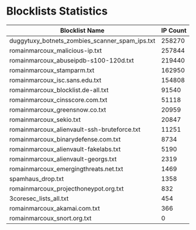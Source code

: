 # Blocklists Statistics
| Blocklist Name | IP Count |
|----|----|
| duggytuxy_botnets_zombies_scanner_spam_ips.txt | 258270 |
| romainmarcoux_malicious-ip.txt | 257844 |
| romainmarcoux_abuseipdb-s100-120d.txt | 219440 |
| romainmarcoux_stamparm.txt | 162950 |
| romainmarcoux_isc.sans.edu.txt | 154808 |
| romainmarcoux_blocklist.de-all.txt | 91540 |
| romainmarcoux_cinsscore.com.txt | 51118 |
| romainmarcoux_greensnow.co.txt | 20959 |
| romainmarcoux_sekio.txt | 20847 |
| romainmarcoux_alienvault-ssh-bruteforce.txt | 11251 |
| romainmarcoux_binarydefense.com.txt | 8734 |
| romainmarcoux_alienvault-fakelabs.txt | 5190 |
| romainmarcoux_alienvault-georgs.txt | 2319 |
| romainmarcoux_emergingthreats.net.txt | 1469 |
| spamhaus_drop.txt | 1358 |
| romainmarcoux_projecthoneypot.org.txt | 832 |
| 3coresec_lists_all.txt | 454 |
| romainmarcoux_akamai.com.txt | 366 |
| romainmarcoux_snort.org.txt | 0 |
